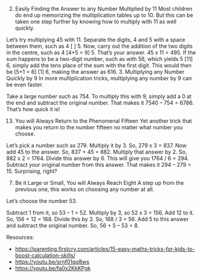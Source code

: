 2. Easily Finding the Answer to any Number Multiplied by 11
Most children do end up memorizing the multiplication tables up to 10. But this can be taken one step further by knowing how to multiply with 11 as well quickly.

Let’s try multiplying 45 with 11.
Separate the digits, 4 and 5 with a space between them, such as 4 [ ] 5.
Now, carry out the addition of the two digits in the centre, such as 4 [4+5 = 9] 5.
That’s your answer. 45 x 11 = 495.
If the sum happens to be a two-digit number, such as with 56, which yields 5 [11] 6, simply add the tens place of the sum with the first digit.
This would then be [5+1 = 6] [1] 6, making the answer as 616.
3. Multiplying any Number Quickly by 9
In more multiplication tricks, multiplying any number by 9 can be even faster.


Take a large number such as 754.
To multiply this with 9, simply add a 0 at the end and subtract the original number.
That makes it 7540 – 754 = 6786. That’s how quick it is!

13. You will Always Return to the Phenomenal Fifteen
Yet another trick that makes you return to the number fifteen no matter what number you choose.

Let’s pick a number such as 279.
Multiply it by 3. So, 279 x 3 = 837.
Now add 45 to the answer. So, 837 + 45 = 882.
Multiply that answer by 2. So, 882 x 2 = 1764.
Divide this answer by 6. This will give you 1764 / 6 = 294.
Subtract your original number from this answer.
That makes it 294 – 279 = 15. Surprising, right?

7. Be it Large or Small, You will Always Reach Eight
A step up from the previous one, this works on choosing any number at all.

Let’s choose the number 53.

Subtract 1 from it, so 53 – 1 = 52.
Multiply by 3, so 52 x 3 = 156.
Add 12 to it. So, 156 + 12 = 168.
Divide this by 3. So, 168 / 3 = 56.
Add 5 to this answer and subtract the original number. So, 56 + 5 – 53 = 8.


Resources:
- https://parenting.firstcry.com/articles/15-easy-maths-tricks-for-kids-to-boost-calculation-skills/
- https://youtu.be/srnf01qq8ws
- https://youtu.be/fa0x2KkKPgk
